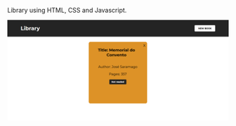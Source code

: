 Library using HTML, CSS and Javascript.

<img src="final.png" alt="library" width="550" heigth="550"/>